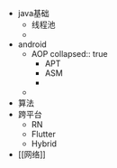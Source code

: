 - java基础
	- 线程池
	-
- android
	- AOP
	  collapsed:: true
		- APT
		- ASM
		-
	-
- 算法
- 跨平台
	- RN
	- Flutter
	- Hybrid
- [[网络]]
